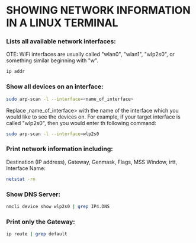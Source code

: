 # SHOWING NETWORK INFORMATION IN A LINUX TERMINAL

### Lists all available network interfaces:
OTE: WiFi interfaces are usually called "wlan0", "wlan1", "wlp2s0", or something similar beginning with "w".
```bash
ip addr
```

### Show all devices on an interface: 

```bash
sudo arp-scan -l --interface=<name_of_interface>
```
Replace ,name_of_interface> with the name of the interface which you would like to see the devices on.  For example, if your target interface is called "wlp2s0", then you would enter th following command:

```bash
sudo arp-scan -l --interface=wlp2s0
```

### Print network information including:
Destination (IP address), Gateway, Genmask, Flags, MSS Window, irtt, Interface Name:

```bash
netstat -rn
```
### Show DNS Server:

```bash
nmcli device show wlp2s0 | grep IP4.DNS
```

### Print only the Gateway:

```bash
ip route | grep default
```


